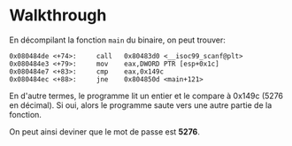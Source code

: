 # Walkthrough

En décompilant la fonction `main` du binaire, on peut trouver:

```text
0x080484de <+74>:     call   0x80483d0 <__isoc99_scanf@plt>
0x080484e3 <+79>:     mov    eax,DWORD PTR [esp+0x1c]
0x080484e7 <+83>:     cmp    eax,0x149c
0x080484ec <+88>:     jne    0x804850d <main+121>
```

En d'autre termes, le programme lit un entier et le compare à 0x149c (5276 en décimal). Si oui,
alors le programme saute vers une autre partie de la fonction.

On peut ainsi deviner que le mot de passe est **5276**.
